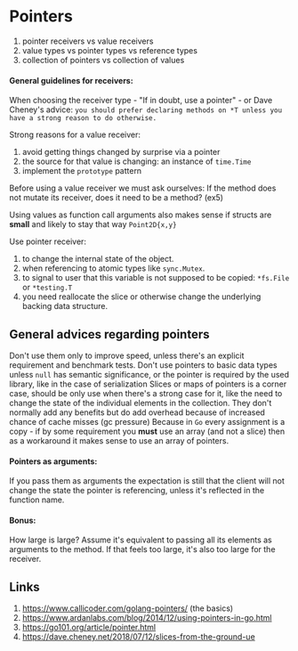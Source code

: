 # Pointers

1. pointer receivers vs value receivers
1. value types vs pointer types vs reference types
1. collection of pointers vs collection of values

#### General guidelines for receivers:

When choosing the receiver type - "If in doubt, use a pointer" - or Dave Cheney's advice: `you should prefer declaring methods on *T unless you have a strong reason to do otherwise.`

Strong reasons for a value receiver:
 1. avoid getting things changed by surprise via a pointer
 1. the source for that value is changing: an instance of `time.Time`
 1. implement the `prototype` pattern

Before using a value receiver we must ask ourselves: If the method does not mutate its receiver, does it need to be a method? (ex5)

Using values as function call arguments also makes sense if structs are **small** and likely to stay that way `Point2D{x,y}`

Use pointer receiver:
1. to change the internal state of the object.
1. when referencing to atomic types like `sync.Mutex`.
1. to signal to user that this variable is not supposed to be copied: `*fs.File` or `*testing.T`
1. you need reallocate the slice or otherwise change the underlying backing data structure.

## General advices regarding pointers
Don't use them only to improve speed, unless there's an explicit requirement and benchmark tests.
Don't use pointers to basic data types unless `null` has semantic significance, or the pointer is required by the used library, like in the case of serialization
Slices or maps of pointers is a corner case, should be only use when there's a strong case for it, like the need to change the state of the individual elements in the collection. They don't normally add any benefits but do add overhead because of increased chance of cache misses (gc pressure)
Because in `Go` every assignment is a copy - if by some requirement you **must** use an array (and not a slice) then as a workaround it makes sense to use an array of pointers.

#### Pointers as arguments:
If you pass them as arguments the expectation is still that the client will not change the state the pointer is referencing, unless it's reflected in the function name.
#### Bonus:
How large is large? Assume it's equivalent to passing all its elements as arguments to the method. If that feels too large, it's also too large for the receiver.

## Links
1. https://www.callicoder.com/golang-pointers/ (the basics)
1. https://www.ardanlabs.com/blog/2014/12/using-pointers-in-go.html
1. https://go101.org/article/pointer.html
1. https://dave.cheney.net/2018/07/12/slices-from-the-ground-ue
